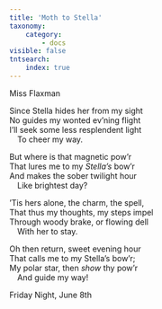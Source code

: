```yaml
---
title: 'Moth to Stella'
taxonomy:
    category:
        - docs
visible: false
tntsearch:
    index: true
---
```


<div class="author">Miss Flaxman</div>

Since Stella hides her from my sight  
No guides my wonted ev’ning flight  
I’ll seek some less resplendent light  
&emsp;To cheer my way.  

But where is that magnetic pow’r  
That lures me to my *Stella’s* bow’r  
And makes the sober twilight hour  
&emsp;Like brightest day?  

’Tis hers alone, the charm, the spell,  
That thus my thoughts, my steps impel  
Through woody brake, or flowing dell  
&emsp;With her to stay.

Oh then return, sweet evening hour  
That calls me to my Stella’s bow’r;  
My polar star, then *show* thy pow’r  
&emsp;And guide my way!

Friday Night, June 8th